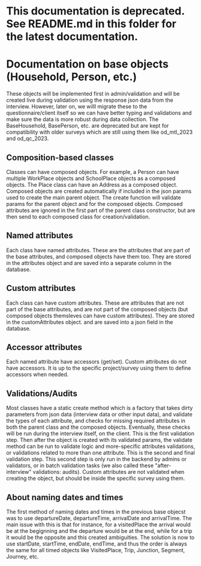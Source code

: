 # This documentation is deprecated. See README.md in this folder for the latest documentation.

# Documentation on base objects (Household, Person, etc.)
These objects will be implemented first in admin/validation and will be created live during validation using the response json data from the interview. However, later on, we willl migrate these to the questionnaire/client itself so we can have better typing and validations and make sure the data is more robust during data collection.
The BaseHousehold, BasePerson, etc. are deprecated but are kept for compatibility with older surveys which are still using them like od_mtl_2023 and od_qc_2023.

## Composition-based classes
Classes can have composed objects. For example, a Person can have multiple WorkPlace objects and SchoolPlace objects as a composed objects. The Place class can have an Address as a composed object. Composed objects are created automatically if included in the json params used to create the main parent object. The create function will validate params for the parent object and for the composed objects. Composed attributes are ignored in the first part of the parent class constructor, but are then send to each composed class for creation/validation.

## Named attributes
Each class have named attributes. These are the attributes that are part of the base attributes, and composed objects have them too. They are stored in the attributes object and are saved into a separate column in the database.

## Custom attributes
Each class can have custom attributes. These are attributes that are not part of the base attributes, and are not part of the composed objects (but composed objects themsleves can have custom attributes). They are stored in the customAttributes object. and are saved into a json field in the database.

## Accessor attributes
Each named attribute have accessors (get/set). Custom attributes do not have accessors. It is up to the specific project/survey using them to define accessors when needed.

## Validations/Audits
Most classes have a static create method which is a factory that takes dirty parameters from json data (interview data or other input data), and validate the types of each attribute, and checks for missing required attributes in both the parent class and the composed objects. Eventually, these checks will be run during the interview itself, on the client. This is the first validation step. Then after the object is created with its validated params, the validate method can be run to validate logic and more-specific attributes validations, or validations related to more than one attribute. This is the second and final validation step. This second step is only run in the backend by admins or validators, or in batch validation tasks (we also called these "after-interview" validations: audits). Custom attributes are not validated when creating the object, but should be inside the specific survey using them.

## About naming dates and times
The first method of naming dates and times in the previous base objecst was to use departureDate, departureTime, arrivalDate and arrivalTime. The main issue with this is that for instance, for a visitedPlace the arrival would be at the begignning and the departure would be at the end, while for a trip it would be the opposite and this created ambiguities. The solution is now to use startDate, startTime, endDate, endTime, and thus the order is always the same for all timed objects like VisitedPlace, Trip, Junction, Segment, Journey, etc.

